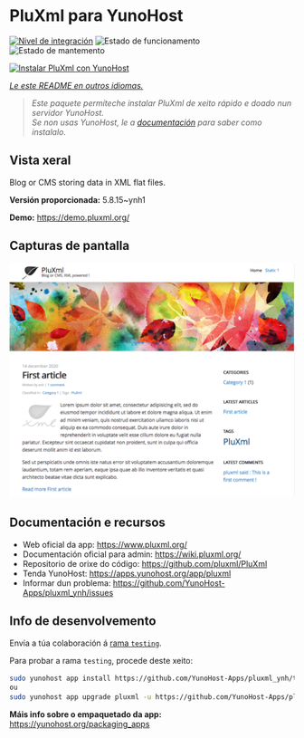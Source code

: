 <!--
NOTA: Este README foi creado automáticamente por <https://github.com/YunoHost/apps/tree/master/tools/readme_generator>
NON debe editarse manualmente.
-->

# PluXml para YunoHost

[![Nivel de integración](https://dash.yunohost.org/integration/pluxml.svg)](https://ci-apps.yunohost.org/ci/apps/pluxml/) ![Estado de funcionamento](https://ci-apps.yunohost.org/ci/badges/pluxml.status.svg) ![Estado de mantemento](https://ci-apps.yunohost.org/ci/badges/pluxml.maintain.svg)

[![Instalar PluXml con YunoHost](https://install-app.yunohost.org/install-with-yunohost.svg)](https://install-app.yunohost.org/?app=pluxml)

*[Le este README en outros idiomas.](./ALL_README.md)*

> *Este paquete permíteche instalar PluXml de xeito rápido e doado nun servidor YunoHost.*  
> *Se non usas YunoHost, le a [documentación](https://yunohost.org/install) para saber como instalalo.*

## Vista xeral

Blog or CMS storing data in XML flat files.


**Versión proporcionada:** 5.8.15~ynh1

**Demo:** <https://demo.pluxml.org/>

## Capturas de pantalla

![Captura de pantalla de PluXml](./doc/screenshots/screenshot.png)

## Documentación e recursos

- Web oficial da app: <https://www.pluxml.org/>
- Documentación oficial para admin: <https://wiki.pluxml.org/>
- Repositorio de orixe do código: <https://github.com/pluxml/PluXml>
- Tenda YunoHost: <https://apps.yunohost.org/app/pluxml>
- Informar dun problema: <https://github.com/YunoHost-Apps/pluxml_ynh/issues>

## Info de desenvolvemento

Envía a túa colaboración á [rama `testing`](https://github.com/YunoHost-Apps/pluxml_ynh/tree/testing).

Para probar a rama `testing`, procede deste xeito:

```bash
sudo yunohost app install https://github.com/YunoHost-Apps/pluxml_ynh/tree/testing --debug
ou
sudo yunohost app upgrade pluxml -u https://github.com/YunoHost-Apps/pluxml_ynh/tree/testing --debug
```

**Máis info sobre o empaquetado da app:** <https://yunohost.org/packaging_apps>
